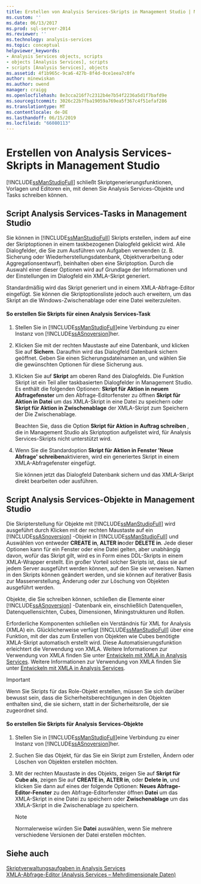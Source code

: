 ```yaml
---
title: Erstellen von Analysis Services-Skripts in Management Studio | Microsoft-Dokumentation
ms.custom: ''
ms.date: 06/13/2017
ms.prod: sql-server-2014
ms.reviewer: ''
ms.technology: analysis-services
ms.topic: conceptual
helpviewer_keywords:
- Analysis Services objects, scripts
- objects [Analysis Services], scripts
- scripts [Analysis Services], objects
ms.assetid: 4f1b965c-9ca6-427b-8f4d-0ce1eea7c0fe
author: minewiskan
ms.author: owend
manager: craigg
ms.openlocfilehash: 8e3cca216f7c2312b4e7b54f2236a5d1f7bafd9e
ms.sourcegitcommit: 3026c22b7fba19059a769ea5f367c4f51efaf286
ms.translationtype: MT
ms.contentlocale: de-DE
ms.lasthandoff: 06/15/2019
ms.locfileid: "66080113"
---
```

# <a name="create-analysis-services-scripts-in-management-studio"></a>Erstellen von Analysis Services-Skripts in Management Studio
  [!INCLUDE[ssManStudioFull](../../includes/ssmanstudiofull-md.md)] schließt Skriptgenerierungsfunktionen, Vorlagen und Editoren ein, mit denen Sie Analysis Services-Objekte und Tasks schreiben können.  
  
## <a name="script-analysis-services-tasks-in-management-studio"></a>Script Analysis Services-Tasks in Management Studio  
 Sie können in [!INCLUDE[ssManStudioFull](../../includes/ssmanstudiofull-md.md)] Skripts erstellen, indem auf eine der Skriptoptionen in einem taskbezogenen Dialogfeld geklickt wird. Alle Dialogfelder, die Sie zum Ausführen von Aufgaben verwenden (z. B. Sicherung oder Wiederherstellungsdatenbank, Objektverarbeitung oder Aggregationsentwurf), beinhalten oben eine Skriptoption. Durch die Auswahl einer dieser Optionen wird auf Grundlage der Informationen und der Einstellungen im Dialogfeld ein XMLA-Skript generiert.  
  
 Standardmäßig wird das Skript generiert und in einem XMLA-Abfrage-Editor eingefügt. Sie können die Skriptoptionsliste jedoch auch erweitern, um das Skript an die Windows-Zwischenablage oder eine Datei weiterzuleiten.  
  
#### <a name="to-script-an-analysis-services-task"></a>So erstellen Sie Skripts für einen Analysis Services-Task  
  
1.  Stellen Sie in [!INCLUDE[ssManStudioFull](../../includes/ssmanstudiofull-md.md)]eine Verbindung zu einer Instanz von [!INCLUDE[ssASnoversion](../../includes/ssasnoversion-md.md)]her.  
  
2.  Klicken Sie mit der rechten Maustaste auf eine Datenbank, und klicken Sie auf **Sichern**. Daraufhin wird das Dialogfeld Datenbank sichern geöffnet. Geben Sie einen Sicherungsdateinamen an, und wählen Sie die gewünschten Optionen für diese Sicherung aus.  
  
3.  Klicken Sie auf **Skript** am oberen Rand des Dialogfelds. Die Funktion Skript ist ein Teil aller taskbasierten Dialogfelder in Management Studio. Es enthält die folgenden Optionen: **Skript für Aktion in neuem Abfragefenster** um den Abfrage-Editorfenster zu öffnen **Skript für Aktion in Datei** um das XMLA-Skript in eine Datei zu speichern oder **Skript für Aktion in Zwischenablage** der XMLA-Skript zum Speichern der Die Zwischenablage.  
  
     Beachten Sie, dass die Option **Skript für Aktion in Auftrag schreiben** , die in Management Studio als Skriptoption aufgelistet wird, für Analysis Services-Skripts nicht unterstützt wird.  
  
4.  Wenn Sie die Standardoption **Skript für Aktion in Fenster 'Neue Abfrage' schreiben**aktivieren, wird ein generiertes Skript in einem XMLA-Abfragefenster eingefügt.  
  
     Sie können jetzt das Dialogfeld Datenbank sichern und das XMLA-Skript direkt bearbeiten oder ausführen.  
  
## <a name="script-analysis-services-objects-in-management-studio"></a>Script Analysis Services-Objekte in Management Studio  
 Die Skripterstellung für Objekte mit [!INCLUDE[ssManStudioFull](../../includes/ssmanstudiofull-md.md)] wird ausgeführt durch Klicken mit der rechten Maustaste auf ein [!INCLUDE[ssASnoversion](../../includes/ssasnoversion-md.md)] -Objekt in [!INCLUDE[ssManStudioFull](../../includes/ssmanstudiofull-md.md)] und Auswählen von entweder **CREATE in**, **ALTER in**oder **DELETE in**. Jede dieser Optionen kann für ein Fenster oder eine Datei gelten, aber unabhängig davon, wofür das Skript gilt, wird es in Form eines DDL-Skripts in einem XMLA-Wrapper erstellt. Ein großer Vorteil solcher Skripts ist, dass sie auf jedem Server ausgeführt werden können, auf den Sie sie verweisen. Namen in den Skripts können geändert werden, und sie können auf iterativer Basis zur Massenerstellung, Änderung oder zur Löschung von Objekten ausgeführt werden.  
  
 Objekte, die Sie schreiben können, schließen die Elemente einer [!INCLUDE[ssASnoversion](../../includes/ssasnoversion-md.md)] -Datenbank ein, einschließlich Datenquellen, Datenquellensichten, Cubes, Dimensionen, Miningstrukturen und Rollen.  
  
 Erforderliche Komponenten schließen ein Verständnis für XML for Analysis (XMLA) ein. Glücklicherweise verfügt [!INCLUDE[ssManStudioFull](../../includes/ssmanstudiofull-md.md)] über eine Funktion, mit der das zum Erstellen von Objekten wie Cubes benötigte XMLA-Skript automatisch erstellt wird. Diese Automatisierungsfunktion erleichtert die Verwendung von XMLA. Weitere Informationen zur Verwendung von XMLA finden Sie unter [Entwickeln mit XMLA in Analysis Services](../multidimensional-models-scripting-language-assl-xmla/developing-with-xmla-in-analysis-services.md). Weitere Informationen zur Verwendung von XMLA finden Sie unter [Entwickeln mit XMLA in Analysis Services](../multidimensional-models-scripting-language-assl-xmla/developing-with-xmla-in-analysis-services.md).  
  
> [!IMPORTANT]  
>  Wenn Sie Skripts für das Role-Objekt erstellen, müssen Sie sich darüber bewusst sein, dass die Sicherheitsberechtigungen in den Objekten enthalten sind, die sie sichern, statt in der Sicherheitsrolle, der sie zugeordnet sind.  
  
#### <a name="to-script-analysis-services-objects"></a>So erstellen Sie Skripts für Analysis Services-Objekte  
  
1.  Stellen Sie in [!INCLUDE[ssManStudioFull](../../includes/ssmanstudiofull-md.md)]eine Verbindung zu einer Instanz von [!INCLUDE[ssASnoversion](../../includes/ssasnoversion-md.md)]her.  
  
2.  Suchen Sie das Objekt, für das Sie ein Skript zum Erstellen, Ändern oder Löschen von Objekten erstellen möchten.  
  
3.  Mit der rechten Maustaste in des Objekts, zeigen Sie auf **Skript für Cube als**, zeigen Sie auf **CREATE in**, **ALTER in**, oder **Delete in**, und klicken Sie dann auf eines der folgende Optionen: **Neues Abfrage-Editor-Fenster** zu den Abfrage-Editorfenster öffnen **Datei** um das XMLA-Skript in eine Datei zu speichern oder **Zwischenablage** um das XMLA-Skript in die Zwischenablage zu speichern.  
  
    > [!NOTE]  
    >  Normalerweise würden Sie **Datei** auswählen, wenn Sie mehrere verschiedene Versionen der Datei erstellen möchten.  
  
## <a name="see-also"></a>Siehe auch  
 [Skriptverwaltungsaufgaben in Analysis Services](../script-administrative-tasks-in-analysis-services.md)   
 [XMLA-Abfrage-Editor &#40;Analysis Services – Mehrdimensionale Daten&#41;](../xmla-query-editor-analysis-services-multidimensional-data.md)  
  
  
